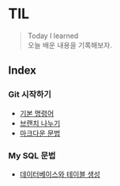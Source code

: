 # TIL

> Today I learned  
오늘 배운 내용을 기록해보자.

## Index

### Git 시작하기
- [기본 명령어](https://github.com/luenarstery04/TIL/blob/master/Git/basic-command.md)
- [브랜치 나누기](https://github.com/luenarstery04/TIL/blob/master/Git/branch-command.md)
- [마크다운 문법](https://github.com/luenarstery04/TIL/blob/master/Git/markdown.md)

### My SQL 문법
- [데이터베이스와 테이블 생성](https://github.com/luenarstery04/TIL/blob/master/Git/MySQL_1.md)